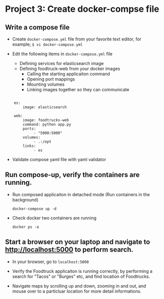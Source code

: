 # Project 3: Create docker-compse file

## Write a compose file
  * Create `docker-compose.yml` file from your favorite text editor, for example;
  ` $ vi docker-compose.yml `

  * Edit the following items in `docker-compose.yml` file
    + Defining services for elasticsearch image
    + Defining foodtruck-web from your docker images
        + Calling the starting applicaiton command
        + Opening port mappings
        + Mounting volumes 
        + Linking images together so they can communicate

```

    es:
        image: elasticsearch

    web:
        image: foodtrucks-web
        command: python app.py
        ports:
             - "5000:5000"
        volumes:
             - .:/opt
        links:
             - es

```
  
  * Validate compose yaml file with yaml validator

## Run compose-up, verify the containers are running.

  * Run composed applicaiton in detached mode (Run containers in the background)

    `docker-compose up -d`

  * Check docker two containers are running

    `docker ps -a`



## Start a browser on your laptop and navigate to [http://localhost:5000](http://localhost:5000) to perform search.

-  In your browser, go to `localhost:5000`

-  Verify the Foodtruck applicaiton is running correctly, by performing a search for "Tacos" or "Burges" etc, and find location of Foodtrucks. 

-  Navigate maps by scrolling up and down, zooming in and out, and mouse over to a particluar location for more detail informations.

